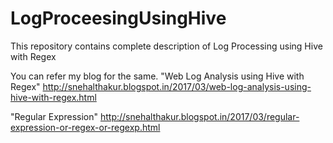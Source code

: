 # LogProceesingUsingHive

This repository contains complete description of Log Processing using Hive with Regex

You can refer my blog for the same.
"Web Log Analysis using Hive with Regex"
http://snehalthakur.blogspot.in/2017/03/web-log-analysis-using-hive-with-regex.html


"Regular Expression"
http://snehalthakur.blogspot.in/2017/03/regular-expression-or-regex-or-regexp.html
